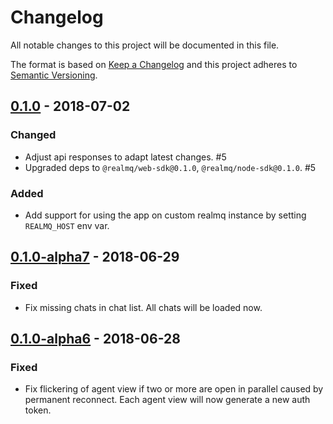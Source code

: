# Changelog
All notable changes to this project will be documented in this file.

The format is based on [Keep a Changelog](http://keepachangelog.com/en/1.0.0/)
and this project adheres to [Semantic Versioning](http://semver.org/spec/v2.0.0.html).

## [0.1.0] - 2018-07-02
### Changed
- Adjust api responses to adapt latest changes. #5
- Upgraded deps to `@realmq/web-sdk@0.1.0`, `@realmq/node-sdk@0.1.0`. #5

### Added
- Add support for using the app on custom realmq instance by setting `REALMQ_HOST` env var.

## [0.1.0-alpha7] - 2018-06-29
### Fixed
- Fix missing chats in chat list. All chats will be loaded now.

## [0.1.0-alpha6] - 2018-06-28
### Fixed
- Fix flickering of agent view if two or more are open in parallel caused by
  permanent reconnect. Each agent view will now generate a new auth token.

[Unreleased]: https://github.com/realmq/realmq-customer-messaging/compare/0.1.0...HEAD
[0.1.0]: https://github.com/realmq/realmq-customer-messaging/compare/0.1.0-alpha7...0.1.0
[0.1.0-alpha7]: https://github.com/realmq/realmq-customer-messaging/compare/0.1.0-alpha6...0.1.0-alpha7
[0.1.0-alpha6]: https://github.com/realmq/realmq-customer-messaging/compare/0.1.0-alpha5...0.1.0-alpha6
